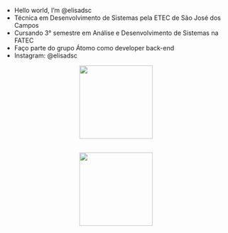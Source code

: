  - Hello world, I’m @elisadsc
 - Técnica em Desenvolvimento de Sistemas pela ETEC de São José dos Campos 
 - Cursando 3° semestre em Análise e Desenvolvimento de Sistemas na FATEC
 - Faço parte do grupo Átomo como developer back-end
 - Instagram: @elisadsc

<!---
elisadsc/elisadsc is a ✨ special ✨ repository because its `README.md` (this file) appears on your GitHub profile.
You can click the Preview link to take a look at your changes.
--->
<div align="center">
  <a href="https://github.com/elisadsc">
  <img height="165em" src="https://github-readme-stats.vercel.app/api?username=elisadsc&show_icons=true&theme=tokyonight&include_all_commits=true&count_private=true"/><p>
   <br>
  <img height="165em" src="https://github-readme-stats.vercel.app/api/top-langs/?username=elisadsc&layout=compact&langs_count=8&theme=tokyonight"/>
</div>

  
<div> 


 
</div>
